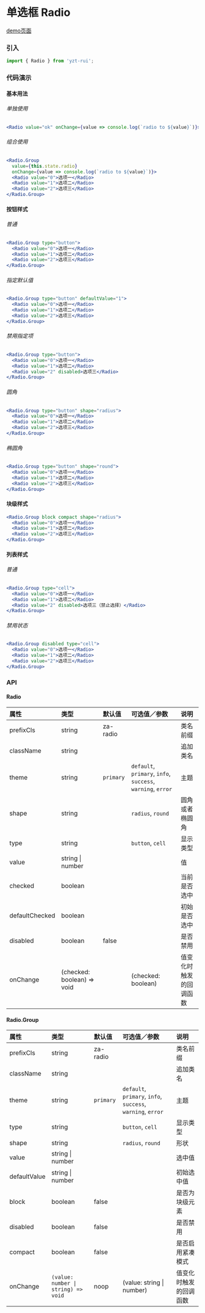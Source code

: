 # 单选框 Radio

[demo页面](https://github.com/tian1024527726/yzt-rui/#/radio)

### 引入

```js
import { Radio } from 'yzt-rui';
```

### 代码演示

#### 基本用法

###### 单独使用
```jsx
<Radio value="ok" onChange={value => console.log(`radio to ${value}`)}>同意条款</Radio>
```

###### 组合使用
```jsx
<Radio.Group
  value={this.state.radio}
  onChange={value => console.log(`radio to ${value}`)}>
  <Radio value="0">选项一</Radio>
  <Radio value="1">选项二</Radio>
  <Radio value="2">选项三</Radio>
</Radio.Group>
```

#### 按钮样式

###### 普通
```jsx
<Radio.Group type="button">
  <Radio value="0">选项一</Radio>
  <Radio value="1">选项二</Radio>
  <Radio value="2">选项三</Radio>
</Radio.Group>
```

###### 指定默认值
```jsx
<Radio.Group type="button" defaultValue="1">
  <Radio value="0">选项一</Radio>
  <Radio value="1">选项二</Radio>
  <Radio value="2">选项三</Radio>
</Radio.Group>
```

###### 禁用指定项
```jsx
<Radio.Group type="button">
  <Radio value="0">选项一</Radio>
  <Radio value="1">选项二</Radio>
  <Radio value="2" disabled>选项三</Radio>
</Radio.Group>
```

###### 圆角
```jsx
<Radio.Group type="button" shape="radius">
  <Radio value="0">选项一</Radio>
  <Radio value="1">选项二</Radio>
  <Radio value="2">选项三</Radio>
</Radio.Group>
```

###### 椭圆角
```jsx
<Radio.Group type="button" shape="round">
  <Radio value="0">选项一</Radio>
  <Radio value="1">选项二</Radio>
  <Radio value="2">选项三</Radio>
</Radio.Group>
```

#### 块级样式
```jsx
<Radio.Group block compact shape="radius">
  <Radio value="0">选项一</Radio>
  <Radio value="1">选项二</Radio>
  <Radio value="2">选项三</Radio>
</Radio.Group>
```

#### 列表样式

###### 普通
```jsx
<Radio.Group type="cell">
  <Radio value="0">选项一</Radio>
  <Radio value="1">选项二</Radio>
  <Radio value="2" disabled>选项三（禁止选择）</Radio>
</Radio.Group>
```

###### 禁用状态
```jsx
<Radio.Group disabled type="cell">
  <Radio value="0">选项一</Radio>
  <Radio value="1">选项二</Radio>
  <Radio value="2">选项三</Radio>
</Radio.Group>
```


### API

#### Radio

| 属性 | 类型 | 默认值 | 可选值／参数 | 说明 |
| :--- | :--- | :--- | :--- | :--- |
| prefixCls | string | za-radio | | 类名前缀 |
| className | string | | | 追加类名 |
| theme | string | `primary` | `default`, `primary`, `info`, `success`, `warning`, `error` | 主题 |
| shape | string | | `radius`, `round` | 圆角或者椭圆角 |
| type | string | | `button`, `cell` | 显示类型 |
| value | string &#124; number | | | 值 |
| checked | boolean | | | 当前是否选中 |
| defaultChecked | boolean | | | 初始是否选中 |
| disabled | boolean | false | | 是否禁用 |
| onChange | (checked: boolean) => void | | \(checked: boolean\) | 值变化时触发的回调函数 |

#### Radio.Group

| 属性 | 类型 | 默认值 | 可选值／参数 | 说明 |
| :--- | :--- | :--- | :--- | :--- |
| prefixCls | string | za-radio | | 类名前缀 |
| className | string | | | 追加类名 |
| theme | string | `primary` | `default`, `primary`, `info`, `success`, `warning`, `error` | 主题 |
| type | string | | `button`, `cell` | 显示类型 |
| shape | string | | `radius`, `round` | 形状 |
| value | string &#124; number | | | 选中值 |
| defaultValue | string &#124; number | | | 初始选中值 |
| block | boolean | false | | 是否为块级元素 |
| disabled | boolean | false | | 是否禁用 |
| compact | boolean | false | | 是否启用紧凑模式 |
| onChange | <code>(value: number &#124; string) => void</code> | noop | \(value: string &#124; number\) | 值变化时触发的回调函数 |



